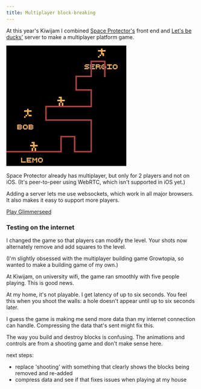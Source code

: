 ```yaml
---
title: Multiplayer block-breaking
---
```


At this year's Kiwijam I combined [Space Protector's](/games/spaceprotector) front end and [Let's be ducks'](/games/ducks/) server to make a multiplayer platform game.

![Glimmerseed test](/journal/images/2014-08-25-glimmerseed.png)

Space Protector already has multiplayer, but only for 2 players and not on iOS. (It's peer-to-peer using WebRTC, which isn't supported in iOS yet.)

Adding a server lets me use websockets, which work in all major browsers. It also makes it easy to support more players.

[Play Glimmerseed](http://glimmerseed.herokuapp.com/)

### Testing on the internet

I changed the game so that players can modify the level. Your shots now alternately remove and add squares to the level.

(I'm slightly obsessed with the multiplayer building game Growtopia, so wanted to make a building game of my own.)

At Kiwijam, on university wifi, the game ran smoothly with five people playing. This is good news.

At my home, it's not playable. I get latency of up to six seconds. You feel this when you shoot the walls: a hole doesn't appear until up to six seconds later.

I guess the game is making me send more data than my internet connection can handle. Compressing the data that's sent might fix this.

The way you build and destroy blocks is confusing. The animations and controls are from a shooting game and don't make sense here.

next steps:

* replace 'shooting' with something that clearly shows the blocks being removed and re-added
* compress data and see if that fixes issues when playing at my house

